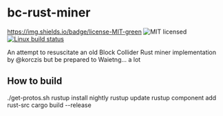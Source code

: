 # bc-rust-miner
https://img.shields.io/badge/license-MIT-green
![MIT licensed](https://img.shields.io/badge/license-MIT-green)
[![Linux build status](https://travis-ci.com/trick77/bc-rust-miner.svg)](https://travis-ci.com/trick77/bc-rust-miner)

An attempt to resuscitate an old Block Collider Rust miner implementation by @korczis but be prepared to Waietng... a lot

## How to build

./get-protos.sh
rustup install nightly
rustup update
rustup component add rust-src
cargo build --release
